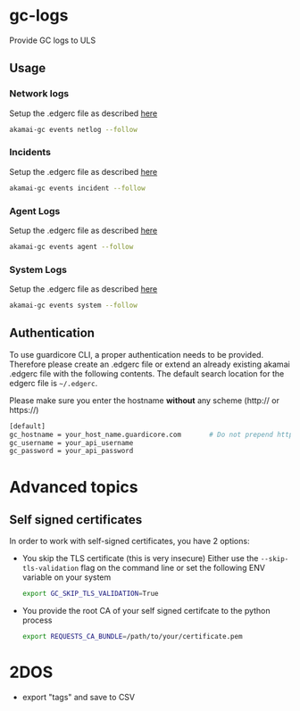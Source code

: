 # gc-logs
Provide GC logs to ULS

## Usage

### Network logs
Setup the .edgerc file as described [here](#authentication)
```bash
akamai-gc events netlog --follow
```

### Incidents
Setup the .edgerc file as described [here](#authentication)
```bash
akamai-gc events incident --follow
```

### Agent Logs
Setup the .edgerc file as described [here](#authentication)
```bash
akamai-gc events agent --follow
```

### System Logs
Setup the .edgerc file as described [here](#authentication)
```bash
akamai-gc events system --follow
```

## Authentication
To use guardicore CLI, a proper authentication needs to be provided.
Therefore please create an .edgerc file or extend an already existing akamai .edgerc file with the following contents.
The default search location for the edgerc file is `~/.edgerc`. 

Please make sure you enter the hostname **without** any scheme (http:// or https://)
```bash
[default]
gc_hostname = your_host_name.guardicore.com       # Do not prepend http(s)://
gc_username = your_api_username
gc_password = your_api_password
```

# Advanced topics
## Self signed certificates
In order to work with self-signed certificates, you have 2 options:
- You skip the TLS certificate (this is very insecure)
  Either use the `--skip-tls-validation` flag on the command line or
  set the following ENV variable on your system
  ```bash
  export GC_SKIP_TLS_VALIDATION=True
  ```
 
- You provide the root CA of your self signed certifcate to the python process 
  ```bash
  export REQUESTS_CA_BUNDLE=/path/to/your/certificate.pem
  ```

# 2DOS
- export "tags" and save to CSV

